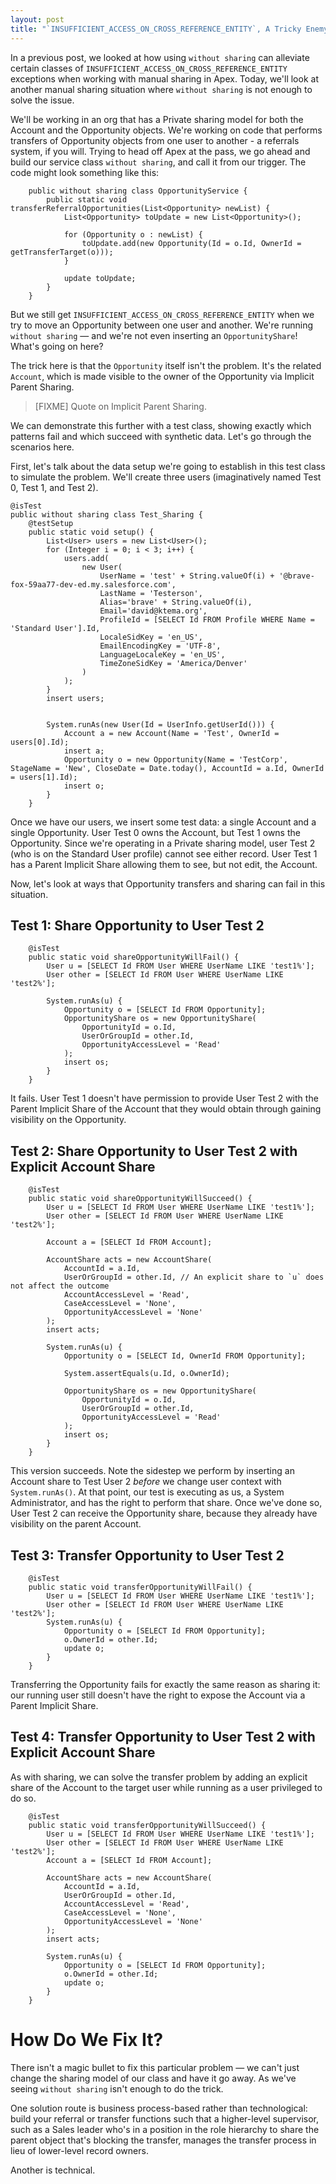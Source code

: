 ```yaml
---
layout: post
title: "`INSUFFICIENT_ACCESS_ON_CROSS_REFERENCE_ENTITY`, A Tricky Enemy: Implicit Sharing, or, when `without sharing` Isn't Enough"
---
```


In a previous post, we looked at how using `without sharing` can alleviate certain classes of `INSUFFICIENT_ACCESS_ON_CROSS_REFERENCE_ENTITY` exceptions when working with manual sharing in Apex. Today, we'll look at another manual sharing situation where `without sharing` is not enough to solve the issue.

We'll be working in an org that has a Private sharing model for both the Account and the Opportunity objects. We're working on code that performs transfers of Opportunity objects from one user to another - a referrals system, if you will. Trying to head off Apex at the pass, we go ahead and build our service class `without sharing`, and call it from our trigger. The code might look something like this:

```apex
	public without sharing class OpportunityService {
		public static void transferReferralOpportunities(List<Opportunity> newList) {
			List<Opportunity> toUpdate = new List<Opportunity>();

			for (Opportunity o : newList) {
				toUpdate.add(new Opportunity(Id = o.Id, OwnerId = getTransferTarget(o)));
			}

			update toUpdate;
		}
	}
```

But we still get `INSUFFICIENT_ACCESS_ON_CROSS_REFERENCE_ENTITY` when we try to move an Opportunity between one user and another. We're running `without sharing` &mdash; and we're not even inserting an `OpportunityShare`! What's going on here?

The trick here is that the `Opportunity` itself isn't the problem. It's the related `Account`, which is made visible to the owner of the Opportunity via Implicit Parent Sharing.

> [FIXME] Quote on Implicit Parent Sharing.

We can demonstrate this further with a test class, showing exactly which patterns fail and which succeed with synthetic data. Let's go through the scenarios here.

First, let's talk about the data setup we're going to establish in this test class to simulate the problem. We'll create three users (imaginatively named Test 0, Test 1, and Test 2).

```apex
@isTest
public without sharing class Test_Sharing {
	@testSetup
    public static void setup() {
        List<User> users = new List<User>();
        for (Integer i = 0; i < 3; i++) {
            users.add(
                new User(
                    UserName = 'test' + String.valueOf(i) + '@brave-fox-59aa77-dev-ed.my.salesforce.com',
                    LastName = 'Testerson',
                    Alias='brave' + String.valueOf(i),
                    Email='david@ktema.org',
                    ProfileId = [SELECT Id FROM Profile WHERE Name = 'Standard User'].Id,
                    LocaleSidKey = 'en_US',
                    EmailEncodingKey = 'UTF-8',
                    LanguageLocaleKey = 'en_US',
                    TimeZoneSidKey = 'America/Denver'
            	)
            );
        }
        insert users;
        
            
        System.runAs(new User(Id = UserInfo.getUserId())) {
            Account a = new Account(Name = 'Test', OwnerId = users[0].Id);
            insert a;
            Opportunity o = new Opportunity(Name = 'TestCorp', StageName = 'New', CloseDate = Date.today(), AccountId = a.Id, OwnerId = users[1].Id);
            insert o;
        }
    }
```

Once we have our users, we insert some test data: a single Account and a single Opportunity. User Test 0 owns the Account, but Test 1 owns the Opportunity. Since we're operating in a Private sharing model, user Test 2 (who is on the Standard User profile) cannot see either record. User Test 1 has a Parent Implicit Share allowing them to see, but not edit, the Account.

Now, let's look at ways that Opportunity transfers and sharing can fail in this situation.

## Test 1: Share Opportunity to User Test 2

```apex
    @isTest
    public static void shareOpportunityWillFail() {
        User u = [SELECT Id FROM User WHERE UserName LIKE 'test1%'];
        User other = [SELECT Id FROM User WHERE UserName LIKE 'test2%'];
       
        System.runAs(u) {
            Opportunity o = [SELECT Id FROM Opportunity];
            OpportunityShare os = new OpportunityShare(
            	OpportunityId = o.Id,
                UserOrGroupId = other.Id,
                OpportunityAccessLevel = 'Read'
            );
            insert os;
        }
    }
```

It fails. User Test 1 doesn't have permission to provide User Test 2 with the Parent Implicit Share of the Account that they would obtain through gaining visibility on the Opportunity.

## Test 2: Share Opportunity to User Test 2 with Explicit Account Share

```apex
    @isTest
    public static void shareOpportunityWillSucceed() {
        User u = [SELECT Id FROM User WHERE UserName LIKE 'test1%'];
        User other = [SELECT Id FROM User WHERE UserName LIKE 'test2%'];
        
        Account a = [SELECT Id FROM Account];
            
        AccountShare acts = new AccountShare(
            AccountId = a.Id,
            UserOrGroupId = other.Id, // An explicit share to `u` does not affect the outcome
            AccountAccessLevel = 'Read',
            CaseAccessLevel = 'None',
            OpportunityAccessLevel = 'None'
        );
        insert acts;

        System.runAs(u) {
            Opportunity o = [SELECT Id, OwnerId FROM Opportunity];
            
            System.assertEquals(u.Id, o.OwnerId);
            
            OpportunityShare os = new OpportunityShare(
            	OpportunityId = o.Id,
                UserOrGroupId = other.Id,
                OpportunityAccessLevel = 'Read'
            );
            insert os;
        }
    }
```

This version succeeds. Note the sidestep we perform by inserting an Account share to Test User 2 *before* we change user context with `System.runAs()`. At that point, our test is executing as us, a System Administrator, and has the right to perform that share. Once we've done so, User Test 2 can receive the Opportunity share, because they already have visibility on the parent Account.

## Test 3: Transfer Opportunity to User Test 2

```apex
    @isTest
    public static void transferOpportunityWillFail() {
        User u = [SELECT Id FROM User WHERE UserName LIKE 'test1%'];
        User other = [SELECT Id FROM User WHERE UserName LIKE 'test2%'];
        System.runAs(u) {
            Opportunity o = [SELECT Id FROM Opportunity];
            o.OwnerId = other.Id;
            update o;
        }
    }
```

Transferring the Opportunity fails for exactly the same reason as sharing it: our running user still doesn't have the right to expose the Account via a Parent Implicit Share.

## Test 4: Transfer Opportunity to User Test 2 with Explicit Account Share

As with sharing, we can solve the transfer problem by adding an explicit share of the Account to the target user while running as a user privileged to do so.

```apex
    @isTest
    public static void transferOpportunityWillSucceed() {
        User u = [SELECT Id FROM User WHERE UserName LIKE 'test1%'];
        User other = [SELECT Id FROM User WHERE UserName LIKE 'test2%'];
        Account a = [SELECT Id FROM Account];
        
        AccountShare acts = new AccountShare(
            AccountId = a.Id,
            UserOrGroupId = other.Id,
            AccountAccessLevel = 'Read',
            CaseAccessLevel = 'None',
            OpportunityAccessLevel = 'None'
        );
        insert acts;

        System.runAs(u) {
            Opportunity o = [SELECT Id FROM Opportunity];
            o.OwnerId = other.Id;
            update o;
        }
    }
```
# How Do We Fix It?

There isn't a magic bullet to fix this particular problem &mdash; we can't just change the sharing model of our class and have it go away. As we've seeing `without sharing` isn't enough to do the trick.

One solution route is business process-based rather than technological: build your referral or transfer functions such that a higher-level supervisor, such as a Sales leader who's in a position in the role hierarchy to share the parent object that's blocking the transfer, manages the transfer process in lieu of lower-level record owners.

Another is technical. 